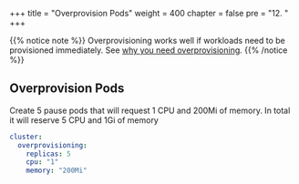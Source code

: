 +++
title = "Overprovision Pods"
weight = 400
chapter = false
pre = "12. "
+++

{{% notice note %}}
Overprovisioning works well if workloads need to be provisioned immediately. See [why you need overprovisioning](../../platform/cluster-autoscaling#overprovisioning).
{{% /notice %}}

## Overprovision Pods
Create 5 pause pods that will request 1 CPU and 200Mi of memory. In total it will reserve 5 CPU and 1Gi of memory
```yaml
cluster:
  overprovisioning:
    replicas: 5
    cpu: "1"
    memory: "200Mi"
```